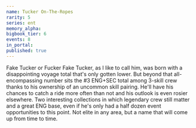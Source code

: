 ```yaml
---
name: Tucker On-The-Ropes
rarity: 5
series: ent
memory_alpha:
bigbook_tier: 6
events: 8
in_portal:
published: true
---
```


Fake Tucker or Fucker Fake Tucker, as I like to call him, was born with a disappointing voyage total that's only gotten lower. But beyond that all-encompassing number sits the #3 ENG+SEC total among 3-skill crew thanks to his ownership of an uncommon skill pairing. He'll have his chances to catch a ride more often than not and his outlook is even rosier elsewhere. Two interesting collections in which legendary crew still matter and a great ENG base, even if he's only had a half dozen event opportunities to this point. Not elite in any area, but a name that will come up from time to time.
